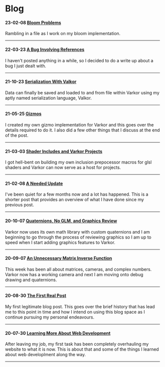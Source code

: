 # Blog

#### 23-02-08 [Bloom Problems](9_bloom_problems/index.html)
Rambling in a file as I work on my bloom implementation.

---
#### 22-03-23 [A Bug Involving References](8_a_bug_involving_references/index.html)
I haven't posted anything in a while, so I decided to do a write up about a bug I just dealt with.

---
#### 21-10-23 [Serialization With Valkor](7_serialization_with_valkor/index.html)
Data can finally be saved and loaded to and from file within Varkor using my aptly named serialization language, Valkor.

---
#### 21-05-25 [Gizmos](6_gizmos/index.html)
I created my own gizmo implementation for Varkor and this goes over the details required to do it. I also did a few other things that I discuss at the end of the post.

---
#### 21-03-03 [Shader Includes and Varkor Projects](5_shader_includes_and_varkor_projects/index.html)
I got hell-bent on building my own inclusion prepocessor macros for glsl shaders and Varkor can now serve as a host for projects.

---
#### 21-02-08 [A Needed Update](4_a_needed_update/index.html)
I've been quiet for a few months now and a lot has happened. This is a shorter post that provides an overview of what I have done since my previous post.

---
#### 20-10-07 [Quaternions, No GLM, and Graphics Review](3_quaternions_no_glm_and_graphics_review/index.html)
Varkor now uses its own math library with custom quaternions and I am beginning to go through the process of reviewing graphics so I am up to speed when I start adding graphics features to Varkor.

---
#### 20-09-07 [An Unnecessary Matrix Inverse Function](2_an_unnecessary_matrix_inverse_function/index.html)
This week has been all about matrices, cameras, and complex numbers. Varkor now has a working camera and next I am moving onto debug drawing and quaternions.

---
#### 20-08-30 [The First Real Post](1_the_first_real_post/index.html)
My first legitimate blog post. This goes over the brief history that has lead me to this point in time and how I intend on using this blog space as I continue pursuing my personal endeavours.

---
#### 20-07-30 [Learning More About Web Development](0_learning_more_about_web_development/index.html)
After leaving my job, my first task has been completely overhauling my website to what it is now. This is about that and some of the things I learned about web developlment along the way.

---
